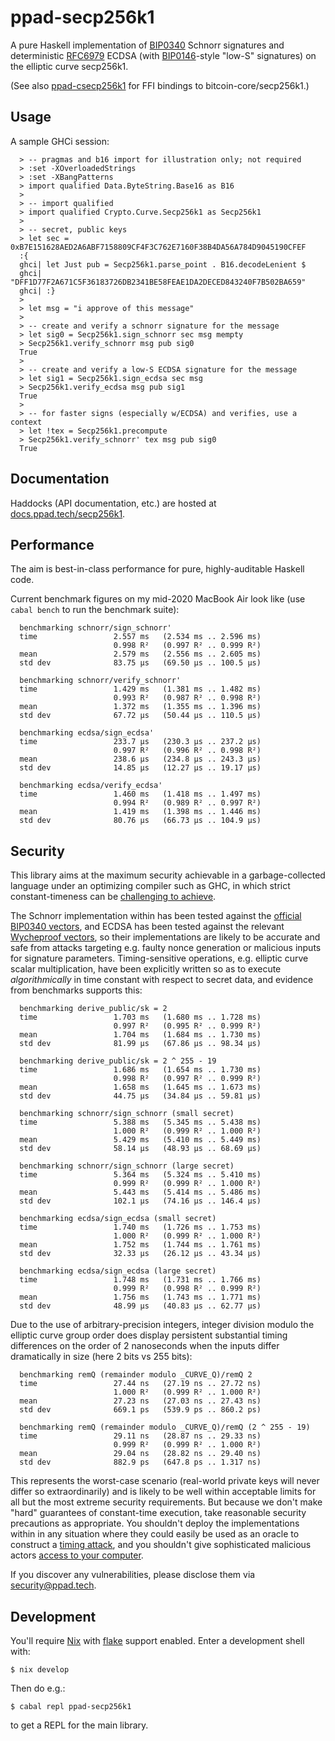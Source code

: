 # ppad-secp256k1

A pure Haskell implementation of [BIP0340][bp340] Schnorr signatures
and deterministic [RFC6979][r6979] ECDSA (with [BIP0146][bp146]-style
"low-S" signatures) on the elliptic curve secp256k1.

(See also [ppad-csecp256k1][csecp] for FFI bindings to
bitcoin-core/secp256k1.)

## Usage

A sample GHCi session:

```
  > -- pragmas and b16 import for illustration only; not required
  > :set -XOverloadedStrings
  > :set -XBangPatterns
  > import qualified Data.ByteString.Base16 as B16
  >
  > -- import qualified
  > import qualified Crypto.Curve.Secp256k1 as Secp256k1
  >
  > -- secret, public keys
  > let sec = 0xB7E151628AED2A6ABF7158809CF4F3C762E7160F38B4DA56A784D9045190CFEF
  :{
  ghci| let Just pub = Secp256k1.parse_point . B16.decodeLenient $
  ghci|       "DFF1D77F2A671C5F36183726DB2341BE58FEAE1DA2DECED843240F7B502BA659"
  ghci| :}
  >
  > let msg = "i approve of this message"
  >
  > -- create and verify a schnorr signature for the message
  > let sig0 = Secp256k1.sign_schnorr sec msg mempty
  > Secp256k1.verify_schnorr msg pub sig0
  True
  >
  > -- create and verify a low-S ECDSA signature for the message
  > let sig1 = Secp256k1.sign_ecdsa sec msg
  > Secp256k1.verify_ecdsa msg pub sig1
  True
  >
  > -- for faster signs (especially w/ECDSA) and verifies, use a context
  > let !tex = Secp256k1.precompute
  > Secp256k1.verify_schnorr' tex msg pub sig0
  True
```

## Documentation

Haddocks (API documentation, etc.) are hosted at
[docs.ppad.tech/secp256k1][hadoc].

## Performance

The aim is best-in-class performance for pure, highly-auditable Haskell
code.

Current benchmark figures on my mid-2020 MacBook Air look like (use
`cabal bench` to run the benchmark suite):

```
  benchmarking schnorr/sign_schnorr'
  time                 2.557 ms   (2.534 ms .. 2.596 ms)
                       0.998 R²   (0.997 R² .. 0.999 R²)
  mean                 2.579 ms   (2.556 ms .. 2.605 ms)
  std dev              83.75 μs   (69.50 μs .. 100.5 μs)

  benchmarking schnorr/verify_schnorr'
  time                 1.429 ms   (1.381 ms .. 1.482 ms)
                       0.993 R²   (0.987 R² .. 0.998 R²)
  mean                 1.372 ms   (1.355 ms .. 1.396 ms)
  std dev              67.72 μs   (50.44 μs .. 110.5 μs)

  benchmarking ecdsa/sign_ecdsa'
  time                 233.7 μs   (230.3 μs .. 237.2 μs)
                       0.997 R²   (0.996 R² .. 0.998 R²)
  mean                 238.6 μs   (234.8 μs .. 243.3 μs)
  std dev              14.85 μs   (12.27 μs .. 19.17 μs)

  benchmarking ecdsa/verify_ecdsa'
  time                 1.460 ms   (1.418 ms .. 1.497 ms)
                       0.994 R²   (0.989 R² .. 0.997 R²)
  mean                 1.419 ms   (1.398 ms .. 1.446 ms)
  std dev              80.76 μs   (66.73 μs .. 104.9 μs)
```

## Security

This library aims at the maximum security achievable in a
garbage-collected language under an optimizing compiler such as GHC, in
which strict constant-timeness can be [challenging to achieve][const].

The Schnorr implementation within has been tested against the [official
BIP0340 vectors][ut340], and ECDSA has been tested against the relevant
[Wycheproof vectors][wyche], so their implementations are likely to be
accurate and safe from attacks targeting e.g. faulty nonce generation or
malicious inputs for signature parameters. Timing-sensitive operations,
e.g. elliptic curve scalar multiplication, have been explicitly written
so as to execute *algorithmically* in time constant with respect to
secret data, and evidence from benchmarks supports this:

```
  benchmarking derive_public/sk = 2
  time                 1.703 ms   (1.680 ms .. 1.728 ms)
                       0.997 R²   (0.995 R² .. 0.999 R²)
  mean                 1.704 ms   (1.684 ms .. 1.730 ms)
  std dev              81.99 μs   (67.86 μs .. 98.34 μs)

  benchmarking derive_public/sk = 2 ^ 255 - 19
  time                 1.686 ms   (1.654 ms .. 1.730 ms)
                       0.998 R²   (0.997 R² .. 0.999 R²)
  mean                 1.658 ms   (1.645 ms .. 1.673 ms)
  std dev              44.75 μs   (34.84 μs .. 59.81 μs)

  benchmarking schnorr/sign_schnorr (small secret)
  time                 5.388 ms   (5.345 ms .. 5.438 ms)
                       1.000 R²   (0.999 R² .. 1.000 R²)
  mean                 5.429 ms   (5.410 ms .. 5.449 ms)
  std dev              58.14 μs   (48.93 μs .. 68.69 μs)

  benchmarking schnorr/sign_schnorr (large secret)
  time                 5.364 ms   (5.324 ms .. 5.410 ms)
                       0.999 R²   (0.999 R² .. 1.000 R²)
  mean                 5.443 ms   (5.414 ms .. 5.486 ms)
  std dev              102.1 μs   (74.16 μs .. 146.4 μs)

  benchmarking ecdsa/sign_ecdsa (small secret)
  time                 1.740 ms   (1.726 ms .. 1.753 ms)
                       1.000 R²   (0.999 R² .. 1.000 R²)
  mean                 1.752 ms   (1.744 ms .. 1.761 ms)
  std dev              32.33 μs   (26.12 μs .. 43.34 μs)

  benchmarking ecdsa/sign_ecdsa (large secret)
  time                 1.748 ms   (1.731 ms .. 1.766 ms)
                       0.999 R²   (0.998 R² .. 0.999 R²)
  mean                 1.756 ms   (1.743 ms .. 1.771 ms)
  std dev              48.99 μs   (40.83 μs .. 62.77 μs)
```

Due to the use of arbitrary-precision integers, integer division modulo
the elliptic curve group order does display persistent substantial
timing differences on the order of 2 nanoseconds when the inputs differ
dramatically in size (here 2 bits vs 255 bits):

```
  benchmarking remQ (remainder modulo _CURVE_Q)/remQ 2
  time                 27.44 ns   (27.19 ns .. 27.72 ns)
                       1.000 R²   (0.999 R² .. 1.000 R²)
  mean                 27.23 ns   (27.03 ns .. 27.43 ns)
  std dev              669.1 ps   (539.9 ps .. 860.2 ps)

  benchmarking remQ (remainder modulo _CURVE_Q)/remQ (2 ^ 255 - 19)
  time                 29.11 ns   (28.87 ns .. 29.33 ns)
                       0.999 R²   (0.999 R² .. 1.000 R²)
  mean                 29.04 ns   (28.82 ns .. 29.40 ns)
  std dev              882.9 ps   (647.8 ps .. 1.317 ns)
```

This represents the worst-case scenario (real-world private keys will
never differ so extraordinarily) and is likely to be well within
acceptable limits for all but the most extreme security requirements.
But because we don't make "hard" guarantees of constant-time execution,
take reasonable security precautions as appropriate. You shouldn't
deploy the implementations within in any situation where they could
easily be used as an oracle to construct a [timing attack][timea],
and you shouldn't give sophisticated malicious actors [access to your
computer][flurl].

If you discover any vulnerabilities, please disclose them via
security@ppad.tech.

## Development

You'll require [Nix][nixos] with [flake][flake] support enabled. Enter a
development shell with:

```
$ nix develop
```

Then do e.g.:

```
$ cabal repl ppad-secp256k1
```

to get a REPL for the main library.

[bp340]: https://github.com/bitcoin/bips/blob/master/bip-0340.mediawiki
[ut340]: https://github.com/bitcoin/bips/blob/master/bip-0340/test-vectors.csv
[bp146]: https://github.com/bitcoin/bips/blob/master/bip-0146.mediawiki
[r6979]: https://www.rfc-editor.org/rfc/rfc6979
[nixos]: https://nixos.org/
[flake]: https://nixos.org/manual/nix/unstable/command-ref/new-cli/nix3-flake.html
[hadoc]: https://docs.ppad.tech/secp256k1
[wyche]: https://github.com/C2SP/wycheproof
[timea]: https://en.wikipedia.org/wiki/Timing_attack
[flurl]: https://eprint.iacr.org/2014/140.pdf
[const]: https://www.chosenplaintext.ca/articles/beginners-guide-constant-time-cryptography.html
[csecp]: https://git.ppad.tech/csecp256k1

